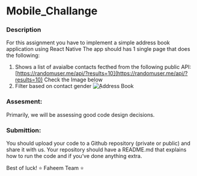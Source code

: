 # Mobile_Challange
### Description
For this assignment you have to implement a simple address book application using React Native
The app should has 1 single page that does the following:
1. Shows a list of avaialbe contacts fecthed from the following public API: [https://randomuser.me/api/?results=10](https://randomuser.me/api/?results=10) Check the Image below
2. Filter based on contact gender
![ِAddress Book](https://s3-us-west-2.amazonaws.com/secure.notion-static.com/7908c41d-a747-42c9-842e-c0ff1ce7ba08/Untitled.png)


### Assesment:
Primarily, we will be assessing good code design decisions.

### Submittion:
You should upload your code to a Github repository (private or public) and share it with us. Your repository should have a README.md that explains how to run the code and if you’ve done anything extra.

Best of luck!
⭐️ Faheem Team ⭐️
